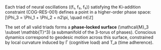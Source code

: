 Each triad of neural oscillations ((f₁, f₂, f₃)) satisfying the Ki-addition constraint (COG-RES-001) defines a point in a higher-order phase space:
[\Phi_3 = \Phi_1 + \Phi_2 + n2\pi, \quad n∈ℤ]

The set of all valid triads forms a **phase-locked surface** (\mathcal{M}_3 \subset \mathbb{T}^3) (a submanifold of the 3-torus of phases). Conscious dynamics correspond to geodesic motion across this surface, constrained by local curvature induced by Γ (cognitive load) and T_a (time adherence).